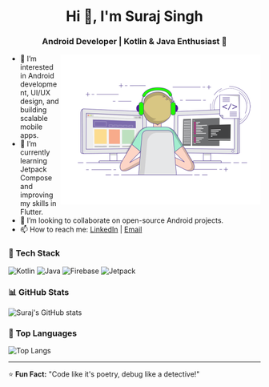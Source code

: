<h1 align="center">Hi 👋, I'm Suraj Singh</h1>
<h3 align="center">Android Developer | Kotlin & Java Enthusiast 🚀</h3>

<img align="right" alt="Coding" width="400" src="https://raw.githubusercontent.com/devSouvik/devSouvik/master/gif3.gif">

- 👀 I’m interested in Android development, UI/UX design, and building scalable mobile apps.  
- 🌱 I’m currently learning Jetpack Compose and improving my skills in Flutter.  
- 💞️ I’m looking to collaborate on open-source Android projects.  
- 📫 How to reach me: [LinkedIn](https://linkedin.com/in/surajsingh) | [Email](mailto:your_email@example.com)  

### 🚀 **Tech Stack**  
![Kotlin](https://img.shields.io/badge/Kotlin-0095D5?style=for-the-badge&logo=kotlin&logoColor=white)
![Java](https://img.shields.io/badge/Java-ED8B00?style=for-the-badge&logo=java&logoColor=white)
![Firebase](https://img.shields.io/badge/Firebase-ffca28?style=for-the-badge&logo=firebase&logoColor=black)
![Jetpack](https://img.shields.io/badge/Jetpack-3DDC84?style=for-the-badge&logo=android&logoColor=white)

### 📊 **GitHub Stats**  
![Suraj's GitHub stats](https://github-readme-stats.vercel.app/api?username=Surajsingh12&show_icons=true&theme=radical)  

### 🎯 **Top Languages**  
![Top Langs](https://github-readme-stats.vercel.app/api/top-langs/?username=Surajsingh12&layout=compact&theme=tokyonight)

---

⭐ **Fun Fact:** "Code like it's poetry, debug like a detective!"  


<!---
Surajsingh12/Surajsingh12 is a ✨ special ✨ repository because its `README.md` (this file) appears on your GitHub profile.
You can click the Preview link to take a look at your changes.
--->
